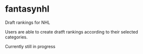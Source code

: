 # fantasynhl
Draft rankings for NHL

Users are able to create dratft rankings according to their selected categories.

Currently still in progress
